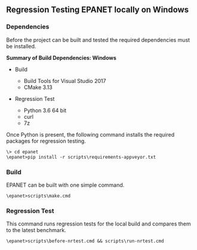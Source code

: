 <!---
   Reg_Testing.md

   Created: Sept 4, 2019
   Updated: Oct 7, 2019

   Author: Michael E. Tryby
           US EPA - ORD/NRMRL
--->

## Regression Testing EPANET locally on Windows


### Dependencies

Before the project can be built and tested the required dependencies must be installed.

**Summary of Build Dependencies: Windows**

  - Build
      - Build Tools for Visual Studio 2017
      - CMake 3.13

  - Regression Test
      - Python 3.6 64 bit
      - curl
      - 7z

Once Python is present, the following command installs the required packages for regression testing.
```
\> cd epanet
\epanet>pip install -r scripts\requirements-appveyor.txt
```


### Build

EPANET can be built with one simple command.
```
\epanet>scripts\make.cmd
```


### Regression Test

This command runs regression tests for the local build and compares them to the latest benchmark.
```
\epanet>scripts\before-nrtest.cmd && scripts\run-nrtest.cmd
```

